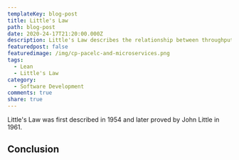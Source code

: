 ```yaml
---
templateKey: blog-post
title: Little's Law
path: blog-post
date: 2020-24-17T21:20:00.000Z
description: Little's Law describes the relationship between throughput, wait time, and work-in-progress. Understanding it can help with designing and optimizing systems and processes.
featuredpost: false
featuredimage: /img/cp-pacelc-and-microservices.png
tags:
  - Lean
  - Little's Law
category:
  - Software Development
comments: true
share: true
---
```


Little's Law was first described in 1954 and later proved by John Little in 1961.

## Conclusion
